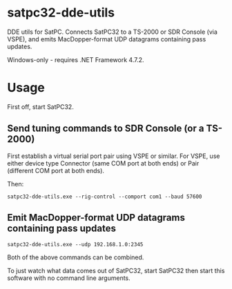 # satpc32-dde-utils
DDE utils for SatPC. Connects SatPC32 to a TS-2000 or SDR Console (via VSPE), and emits MacDopper-format UDP datagrams containing pass updates.

Windows-only - requires .NET Framework 4.7.2.

# Usage

First off, start SatPC32.

## Send tuning commands to SDR Console (or a TS-2000)

First establish a virtual serial port pair using VSPE or similar. For VSPE, use either device type Connector (same COM port at both ends) or Pair (different COM port at both ends).

Then: 

`satpc32-dde-utils.exe --rig-control --comport com1 --baud 57600`

## Emit MacDopper-format UDP datagrams containing pass updates
`satpc32-dde-utils.exe --udp 192.168.1.0:2345`

Both of the above commands can be combined.

To just watch what data comes out of SatPC32, start SatPC32 then start this software with no command line arguments.
